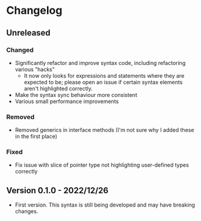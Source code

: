 # Changelog

## Unreleased

### Changed

- Significantly refactor and improve syntax code, including refactoring various
  "hacks"
    - It now only looks for expressions and statements where they are expected
      to be; please open an issue if certain syntax elements aren't highlighted
      correctly.
- Make the syntax sync behaviour more consistent
- Various small performance improvements

### Removed

- Removed generics in interface methods (I'm not sure why I added these in the
  first place)

### Fixed

- Fix issue with slice of pointer type not highlighting user-defined types
  correctly

## Version 0.1.0 - 2022/12/26

- First version. This syntax is still being developed and may have breaking
  changes.
